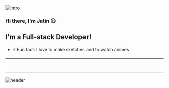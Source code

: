 
![intro](https://user-images.githubusercontent.com/69300666/112616806-649b7600-8de1-11eb-8f98-1a8f17cabdb2.png)




### Hi there, I'm Jatin 😉

## I'm a Full-stack Developer! 
- ⚡ Fun fact: I love to make sketches and to watch animes

---

<br />

---

![header](https://user-images.githubusercontent.com/69300666/112990255-b104ef80-911a-11eb-81f2-bf80c89df4f9.png)

